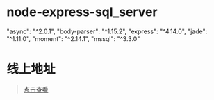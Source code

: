 # node-express-sql_server

"async": "^2.0.1",
"body-parser": "^1.15.2",
"express": "^4.14.0",
"jade": "^1.11.0",
"moment": "^2.14.1",
"mssql": "^3.3.0"

# 线上地址
> [点击查看](http://www.sccstxc.com)

